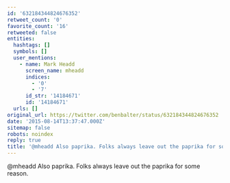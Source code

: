 ```yaml
---
id: '632184344824676352'
retweet_count: '0'
favorite_count: '16'
retweeted: false
entities:
  hashtags: []
  symbols: []
  user_mentions:
    - name: Mark Headd
      screen_name: mheadd
      indices:
        - '0'
        - '7'
      id_str: '14184671'
      id: '14184671'
  urls: []
original_url: https://twitter.com/benbalter/status/632184344824676352
date: '2015-08-14T13:37:47.000Z'
sitemap: false
robots: noindex
reply: true
title: '@mheadd Also paprika. Folks always leave out the paprika for some reason.'
---
```


@mheadd Also paprika. Folks always leave out the paprika for some reason.